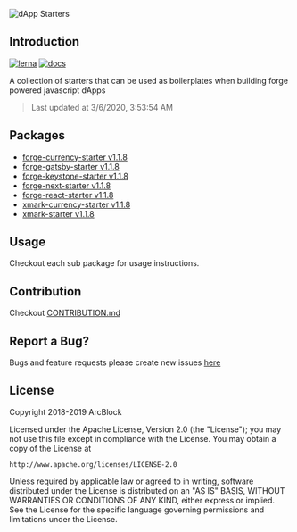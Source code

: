 ![dApp Starters](https://www.arcblock.io/.netlify/functions/badge/?text=dApp%20Starters)

## Introduction

[![lerna](https://img.shields.io/badge/maintained%20with-lerna-cc00ff.svg)](https://lernajs.io/)
[![docs](https://img.shields.io/badge/powered%20by-arcblock-green.svg)](https://docs.arcblock.io)

A collection of starters that can be used as boilerplates when building forge powered javascript dApps

> Last updated at 3/6/2020, 3:53:54 AM

## Packages

- [forge-currency-starter v1.1.8](./packages/forge-currency-starter)
- [forge-gatsby-starter v1.1.8](./packages/forge-gatsby-starter)
- [forge-keystone-starter v1.1.8](./packages/forge-keystone-starter)
- [forge-next-starter v1.1.8](./packages/forge-next-starter)
- [forge-react-starter v1.1.8](./packages/forge-react-starter)
- [xmark-currency-starter v1.1.8](./packages/xmark-currency-starter)
- [xmark-starter v1.1.8](./packages/xmark-starter)

## Usage

Checkout each sub package for usage instructions.

## Contribution

Checkout [CONTRIBUTION.md](./CONTRIBUTION.md)

## Report a Bug?

Bugs and feature requests please create new issues [here](https://github.com/ArcBlock/forge-dapp-starters/issues)

## License

Copyright 2018-2019 ArcBlock

Licensed under the Apache License, Version 2.0 (the "License");
you may not use this file except in compliance with the License.
You may obtain a copy of the License at

    http://www.apache.org/licenses/LICENSE-2.0

Unless required by applicable law or agreed to in writing, software
distributed under the License is distributed on an "AS IS" BASIS,
WITHOUT WARRANTIES OR CONDITIONS OF ANY KIND, either express or implied.
See the License for the specific language governing permissions and
limitations under the License.
